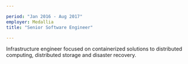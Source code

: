```yaml
---

period: "Jan 2016 - Aug 2017"
employer: Medallia
title: "Senior Software Engineer"

---
```


Infrastructure engineer focused on containerized solutions to distributed computing, distributed storage and disaster recovery.
